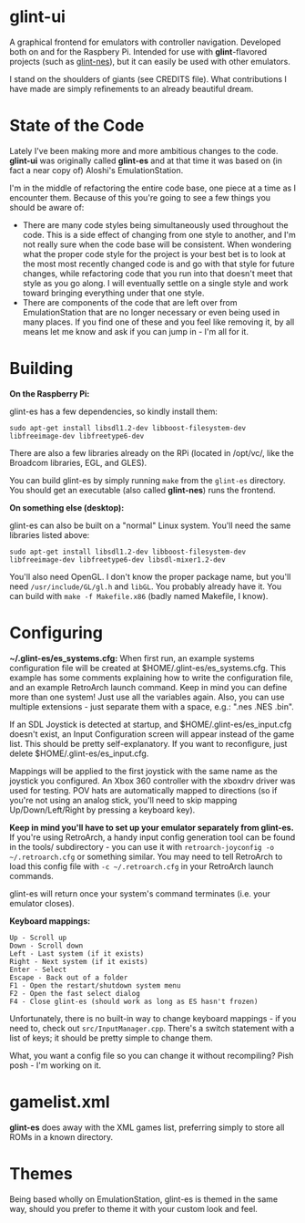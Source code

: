 glint-ui
========

A graphical frontend for emulators with controller navigation. Developed both on and for the Raspbery Pi. Intended for use with **glint**-flavored projects (such as [glint-nes](https://github.com/normalocity/glint-nes)), but it can easily be used with other emulators.

I stand on the shoulders of giants (see CREDITS file). What contributions I have made are simply refinements to an already beautiful dream.

State of the Code
=================

Lately I've been making more and more ambitious changes to the code. **glint-ui** was originally called **glint-es** and at that time it was based on (in fact a near copy of) Aloshi's EmulationStation.

I'm in the middle of refactoring the entire code base, one piece at a time as I encounter them. Because of this you're going to see a few things you should be aware of:

* There are many code styles being simultaneously used throughout the code. This is a side effect of changing from one style to another, and I'm not really sure when the code base will be consistent. When wondering what the proper code style for the project is your best bet is to look at the most most recently changed code is and go with that style for future changes, while refactoring code that you run into that doesn't meet that style as you go along. I will eventually settle on a single style and work toward bringing everything under that one style.
* There are components of the code that are left over from EmulationStation that are no longer necessary or even being used in many places. If you find one of these and you feel like removing it, by all means let me know and ask if you can jump in - I'm all for it.

Building
========

**On the Raspberry Pi:**

glint-es has a few dependencies, so kindly install them:
```
sudo apt-get install libsdl1.2-dev libboost-filesystem-dev libfreeimage-dev libfreetype6-dev
```

There are also a few libraries already on the RPi (located in /opt/vc/, like the Broadcom libraries, EGL, and GLES).

You can build glint-es by simply running `make` from the `glint-es` directory. You should get an executable (also called **glint-nes**) runs the frontend.

**On something else (desktop):**

glint-es can also be built on a "normal" Linux system. You'll need the same libraries listed above:
```
sudo apt-get install libsdl1.2-dev libboost-filesystem-dev libfreeimage-dev libfreetype6-dev libsdl-mixer1.2-dev
```

You'll also need OpenGL. I don't know the proper package name, but you'll need `/usr/include/GL/gl.h` and `libGL`. You probably already have it. You can build with `make -f Makefile.x86` (badly named Makefile, I know).

Configuring
===========

**~/.glint-es/es_systems.cfg:**
When first run, an example systems configuration file will be created at $HOME/.glint-es/es_systems.cfg. This example has some comments explaining how to write the configuration file, and an example RetroArch launch command. Keep in mind you can define more than one system! Just use all the variables again. Also, you can use multiple extensions - just separate them with a space, e.g.: ".nes .NES .bin".

If an SDL Joystick is detected at startup, and $HOME/.glint-es/es_input.cfg doesn't exist, an Input Configuration screen will appear instead of the game list.
This should be pretty self-explanatory. If you want to reconfigure, just delete $HOME/.glint-es/es_input.cfg.

Mappings will be applied to the first joystick with the same name as the joystick you configured.
An Xbox 360 controller with the xboxdrv driver was used for testing. POV hats are automatically mapped to directions (so if you're not using an analog stick, you'll need to skip mapping Up/Down/Left/Right by pressing a keyboard key).

**Keep in mind you'll have to set up your emulator separately from glint-es.**
If you're using RetroArch, a handy input config generation tool can be found in the tools/ subdirectory - you can use it with `retroarch-joyconfig -o ~/.retroarch.cfg` or something similar. You may need to tell RetroArch to load this config file with `-c ~/.retroarch.cfg` in your RetroArch launch commands.

glint-es will return once your system's command terminates (i.e. your emulator closes).


**Keyboard mappings:**

    Up - Scroll up
    Down - Scroll down
    Left - Last system (if it exists)
    Right - Next system (if it exists)
    Enter - Select
    Escape - Back out of a folder
    F1 - Open the restart/shutdown system menu
    F2 - Open the fast select dialog
    F4 - Close glint-es (should work as long as ES hasn't frozen)

Unfortunately, there is no built-in way to change keyboard mappings - if you need to, check out `src/InputManager.cpp`. There's a switch statement with a list of keys; it should be pretty simple to change them.

What, you want a config file so you can change it without recompiling? Pish posh - I'm working on it.

gamelist.xml
============

**glint-es** does away with the XML games list, preferring simply to store all ROMs in a known directory.

Themes
======

Being based wholly on EmulationStation, glint-es is themed in the same way, should you prefer to theme it with your custom look and feel.
